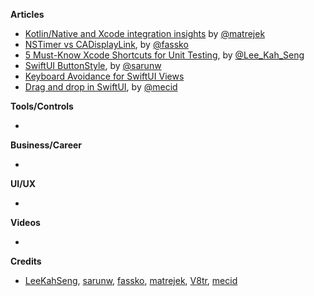 
**Articles**

* [Kotlin/Native and Xcode integration insights](https://medium.com/@mateuszmatrejek/kotlin-native-and-xcode-integration-insights-357b8747a1c8) by [@matrejek](https://twitter.com/matrejek)
* [NSTimer vs CADisplayLink](https://kristaps.me/nstimer-vs-cadisplaylink/), by [@fassko](https://twitter.com/fassko)
* [5 Must-Know Xcode Shortcuts for Unit Testing](https://swiftsenpai.com/xcode/xcode-unit-test-shortcuts/), by [@Lee_Kah_Seng](https://twitter.com/Lee_Kah_Seng)
* [SwiftUI ButtonStyle](https://sarunw.com/posts/swiftui-buttonstyle/), by [@sarunw](https://twitter.com/sarunw)
* [Keyboard Avoidance for SwiftUI Views](https://www.vadimbulavin.com/how-to-move-swiftui-view-when-keyboard-covers-text-field/)
* [Drag and drop in SwiftUI](https://swiftwithmajid.com/2020/04/01/drag-and-drop-in-swiftui/), by [@mecid](https://twitter.com/mecid)

**Tools/Controls**

* 

**Business/Career**

*

**UI/UX**

*

**Videos**

*

**Credits**

* [LeeKahSeng](https://github.com/LeeKahSeng), [sarunw](https://github.com/sarunw), [fassko](https://github.com/fassko), [matrejek](https://github.com/matrejek), [V8tr](https://github.com/V8tr), [mecid](https://github.com/mecid)
